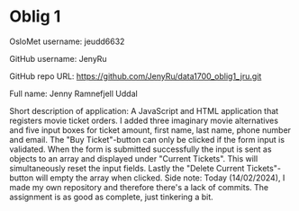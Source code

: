Oblig 1
=======
OsloMet username: jeudd6632

GitHub username: JenyRu

GitHub repo URL: https://github.com/JenyRu/data1700_oblig1_jru.git

Full name: Jenny Ramnefjell Uddal

Short description of application:
A JavaScript and HTML application that registers movie ticket orders.
I added three imaginary movie alternatives and five input boxes for 
ticket amount, first name, last name, phone number and email. 
The "Buy Ticket"-button can only be clicked if the form input is validated. 
When the form is submitted successfully the input is sent as objects 
to an array and displayed under "Current Tickets". This will simultaneously 
reset the input fields. Lastly the "Delete Current Tickets"-button will 
empty the array when clicked.
Side note: Today (14/02/2024), I made my own repository and therefore there's a 
lack of commits. The assignment is as good as complete, just tinkering a bit.

